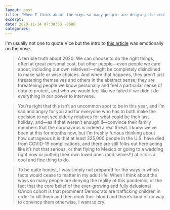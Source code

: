 ```yaml
---
layout: post
title: "When I think about the ways so many people are denying the reality of this pandemic I want to cry"
excerpt: 
date: 2020-11-14 07:38:53 -0600
categories: 
---
```


I'm usually not one to quote Vice but the intro to [this article](https://www.vice.com/en/article/jgqqa4/how-to-protect-your-grandparents-from-covid-over-the-holidays-christmas) was emotionally on the nose.

> A terrible truth about 2020: We can choose to do the right things, often at great personal cost, but other people—even people we care about, including our own relatives!—might be completely disinclined to make safe or wise choices. And when that happens, they aren’t just threatening themselves and others in the abstract sense; they are threatening people we know personally and feel a particular sense of duty to protect, and who we would feel like we failed if we didn’t do everything in our power to intervene. 

> You’re right that this isn’t an uncommon spot to be in this year, and I’m sad and angry for you and for everyone who has to both make the decision to not see elderly relatives for what could be their last holiday, and—as if that weren’t enough!!!—convince their family members that the coronavirus is indeed a real threat. I know we’ve been at this for months now, but I’m freshly furious thinking about how outrageous it is that at least 225,000 people in the U.S. have died from COVID-19 complications, and there are still folks out here acting like it’s not that serious, or that flying to Mexico or going to a wedding right now or putting their own loved ones (and selves!!) at risk is a cool and fine thing to do. 

> To be quite honest, I was simply not prepared for the ways in which facts would cease to matter in my adult life. When I think about the ways so many people are denying the reality of this pandemic, or the fact that the core belief of the ever-growing and fully delusional QAnon cohort is that prominent Democrats are trafficking children in order to kill them and then drink their blood and there’s kind of no way to convince them otherwise, I want to cry.
